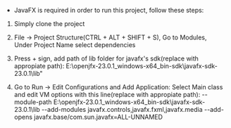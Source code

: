 - JavaFX is required in order to run this project, follow these steps:

1. Simply clone the project

2. File -> Project Structure(CTRL + ALT + SHIFT + S), Go to Modules, Under Project Name select dependencies

3. Press + sign, add path of lib folder for javafx's sdk(replace with appropiate path): E:\openjfx-23.0.1_windows-x64_bin-sdk\javafx-sdk-23.0.1\lib"

4. Go to Run -> Edit Configurations and Add Application: Select Main class and edit VM options with this line(replace with appropiate path): 
--module-path E:\openjfx-23.0.1_windows-x64_bin-sdk\javafx-sdk-23.0.1\lib
--add-modules javafx.controls,javafx.fxml,javafx.media 
--add-opens javafx.base/com.sun.javafx=ALL-UNNAMED

